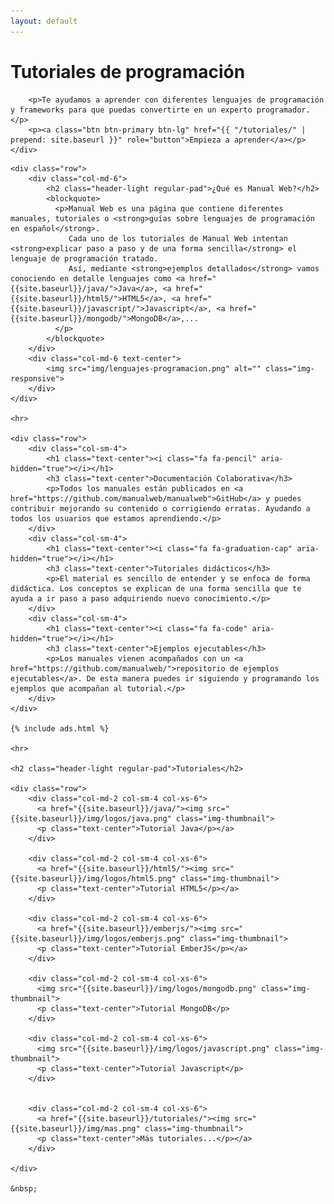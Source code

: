 ```yaml
---
layout: default
---
```


<div class="header-container jumbotron">
    <div class="container">
        <h1>Tutoriales de programación</h1>

        <p>Te ayudamos a aprender con diferentes lenguajes de programación y frameworks para que puedas convertirte en un experto programador.</p>
        <p><a class="btn btn-primary btn-lg" href="{{ "/tutoriales/" | prepend: site.baseurl }}" role="button">Empieza a aprender</a></p>
    </div>
</div>


<div class="container">

    <div class="row">
        <div class="col-md-6">
            <h2 class="header-light regular-pad">¿Qué es Manual Web?</h2>
            <blockquote>
              <p>Manual Web es una página que contiene diferentes manuales, tutoriales o <strong>guías sobre lenguajes de programación en español</strong>.
                 Cada uno de los tutoriales de Manual Web intentan <strong>explicar paso a paso y de una forma sencilla</strong> el lenguaje de programación tratado.
                 Así, mediante <strong>ejemplos detallados</strong> vamos conociendo en detalle lenguajes como <a href="{{site.baseurl}}/java/">Java</a>, <a href="{{site.baseurl}}/html5/">HTML5</a>, <a href="{{site.baseurl}}/javascript/">Javascript</a>, <a href="{{site.baseurl}}/mongodb/">MongoDB</a>,...
              </p>
            </blockquote>
        </div>
        <div class="col-md-6 text-center">
            <img src="img/lenguajes-programacion.png" alt="" class="img-responsive">
        </div>
    </div>

    <hr>

    <div class="row">
        <div class="col-sm-4">
            <h1 class="text-center"><i class="fa fa-pencil" aria-hidden="true"></i></h1>
            <h3 class="text-center">Documentación Colaborativa</h3>
            <p>Todos los manuales están publicados en <a href="https://github.com/manualweb/manualweb">GitHub</a> y puedes contribuir mejorando su contenido o corrigiendo erratas. Ayudando a todos los usuarios que estamos aprendiendo.</p>            
        </div>
        <div class="col-sm-4">
            <h1 class="text-center"><i class="fa fa-graduation-cap" aria-hidden="true"></i></h1>
            <h3 class="text-center">Tutoriales didácticos</h3>
            <p>El material es sencillo de entender y se enfoca de forma didáctica. Los conceptos se explican de una forma sencilla que te ayuda a ir paso a paso adquiriendo nuevo conocimiento.</p>  
        </div>
        <div class="col-sm-4">
            <h1 class="text-center"><i class="fa fa-code" aria-hidden="true"></i></h1>
            <h3 class="text-center">Ejemplos ejecutables</h3>
            <p>Los manuales vienen acompañados con un <a href="https://github.com/manualweb/">repositorio de ejemplos ejecutables</a>. De esta manera puedes ir siguiendo y programando los ejemplos que acompañan al tutorial.</p>
        </div>
    </div>

    {% include ads.html %}

    <hr>

    <h2 class="header-light regular-pad">Tutoriales</h2>

    <div class="row">
        <div class="col-md-2 col-sm-4 col-xs-6">
          <a href="{{site.baseurl}}/java/"><img src="{{site.baseurl}}/img/logos/java.png" class="img-thumbnail">
          <p class="text-center">Tutorial Java</p></a>
        </div>

        <div class="col-md-2 col-sm-4 col-xs-6">
          <a href="{{site.baseurl}}/html5/"><img src="{{site.baseurl}}/img/logos/html5.png" class="img-thumbnail">
          <p class="text-center">Tutorial HTML5</p></a>
        </div>

        <div class="col-md-2 col-sm-4 col-xs-6">
          <a href="{{site.baseurl}}/emberjs/"><img src="{{site.baseurl}}/img/logos/emberjs.png" class="img-thumbnail">
          <p class="text-center">Tutorial EmberJS</p></a>
        </div>

        <div class="col-md-2 col-sm-4 col-xs-6">
          <img src="{{site.baseurl}}/img/logos/mongodb.png" class="img-thumbnail">
          <p class="text-center">Tutorial MongoDB</p>
        </div>

        <div class="col-md-2 col-sm-4 col-xs-6">
          <img src="{{site.baseurl}}/img/logos/javascript.png" class="img-thumbnail">
          <p class="text-center">Tutorial Javascript</p>
        </div>


        <div class="col-md-2 col-sm-4 col-xs-6">
          <a href="{{site.baseurl}}/tutoriales/"><img src="{{site.baseurl}}/img/mas.png" class="img-thumbnail">
          <p class="text-center">Más tutoriales...</p></a>
        </div>

    </div>

    &nbsp;


</div>
